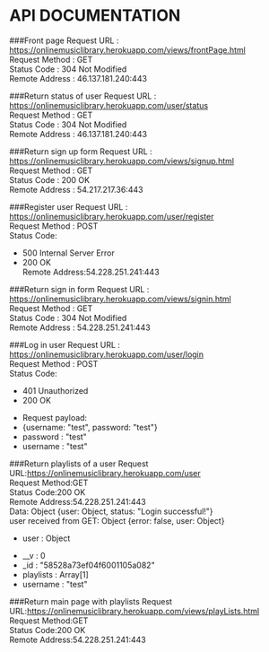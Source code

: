 # API DOCUMENTATION

###Front page
Request URL : https://onlinemusiclibrary.herokuapp.com/views/frontPage.html  
Request Method : GET  
Status Code : 304 Not Modified  
Remote Address : 46.137.181.240:443  

###Return status of user
Request URL : https://onlinemusiclibrary.herokuapp.com/user/status  
Request Method : GET  
Status Code : 304 Not Modified  
Remote Address : 46.137.181.240:443  

###Return sign up form
Request URL : https://onlinemusiclibrary.herokuapp.com/views/signup.html  
Request Method : GET  
Status Code : 200 OK  
Remote Address : 54.217.217.36:443  

###Register user
Request URL : https://onlinemusiclibrary.herokuapp.com/user/register  
Request Method : POST  
Status Code:  
* 500 Internal Server Error  
* 200 OK  
Remote Address:54.228.251.241:443  

###Return sign in form
Request URL : https://onlinemusiclibrary.herokuapp.com/views/signin.html  
Request Method : GET  
Status Code : 304 Not Modified  
Remote Address : 54.228.251.241:443  

###Log in user
Request URL : https://onlinemusiclibrary.herokuapp.com/user/login  
Request Method : POST  
Status Code:  
* 401 Unauthorized  
* 200 OK  
- Request payload:  
- {username: "test", password: "test"}  
- password : "test"  
- username : "test"  

###Return playlists of a user
Request URL:https://onlinemusiclibrary.herokuapp.com/user  
Request Method:GET  
Status Code:200 OK  
Remote Address:54.228.251.241:443  
Data:  Object {user: Object, status: "Login successful!"}  
user received from GET:  Object {error: false, user: Object}  
* user : Object  
- __v : 0  
- _id : "58528a73ef04f6001105a082"  
- playlists : Array[1]  
- username : "test"  

###Return main page with playlists
Request URL:https://onlinemusiclibrary.herokuapp.com/views/playLists.html  
Request Method:GET  
Status Code:200 OK  
Remote Address:54.228.251.241:443  
